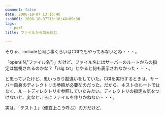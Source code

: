 ```yaml
---
comment: false
date: 2000-10-07 13:16:48
iso8601: 2000-10-07T13:16:48+09:00
tags:
  - perl
title: ファイルから読み込む

---
```


<div class="entry-body">
                                 <p>そりゃ、includeと同じ事くらいはCGIでもやってみないとね・・・。 </p>

<p>「open(IN,"ファイル名")」だけど、ファイル名にはサーバーのルートからの指定は無視されるのかな？「/sig.txt」とやると何も表示されなかった・・・。 </p>

<p>と思っていたけど、思いっきり勘違いをしていた。CGIを実行するときは、サーバー自身のディレクトリの参照が必要なのだった。だから、ホストのルートではなく、ルートディレクトリを参照していたみたい。ディレクトリの指定も気をつけないと、変なところにファイルを作りかねない・・・。 </p>

<p>実は、「テスト１」（便宜上こう呼ぶ）の方だけど、<title>タグの方の変数が訂正してなかった。よく考えてみると、タイトルバーにはURLが表示されていたような気がする。サブルーチンでの引数の扱い方も気をつけよう。 </p>

<p>ちなみに、エディタは「Perl Editor」を使っている。プログラミング用のエディタみたいで、サブルーチンや変数の一覧が表示されて、使用されている場所へジャンプする事もできる。エディタとしては少し能力不足だけど、他の人が作ったプログラムを見るのにはとても便利だ。ホイールも認識するのが気に入ってる。意外といいエディタだと思っても、ホイールに対応してないのが多いから、この手のソフトはバージョンアップに期待したい。作者のページは「川千原千」です。 </p>

<p>・・・時は過ぎ・・・ </p>

<p>「Perl Editor」も結構便利になってきた。漢字コードや改行の種類を気にしないで編集できるのが特にいい感じ。</p>
                              
                                 <p>ソースコード</p>

```default
#!/usr/bin/perl

@styles=("../../ipp.css","../test.css");

{
    &amp;printHeader("テスト２");

    print "「sig.txt」を読み込みます。n";
    print "<div class=test>";
    open(IN,"../../sig.txt");
    @sig1=<IN>;
    foreach $line(@sig1){
        print $line;
    }
    close(IN);
    print "</div>";

    &amp;printFooter;

    exit;
}

sub printHeader{
    print "Content-type: text/htmlnn";
    print "<html lang=ja><head><title>$_[0]</title>n";
    foreach $st (@styles){
        print "<link rel="stylesheet" type="text/css" href="$st">n";
    }
    print "</head><body>n";
    print "<div class=head>n";
    print "<h1>$_[0]</h1><hr>n";
    print "<a href="../../../index.htm">Home</a> / <a href="../../">Perl</a> / <a href="../">TestCGI Index</a>n";
    print "<hr></div>n";
}

sub printFooter{
    print "<div class=foot>n";
    print "<hr>n";
    print "<a href="../../../index.htm">Home</a> / <a href="../../">Perl</a> / <a href="../">TestCGI Index</a>n";
    print "<hr>n";
    open(IN,"../../sig.txt");
    while ($sig=<IN>){print $sig;}
    close(IN);
    print "</div>n";
    print "</body></html>n";
}
```
                              </div>
    	